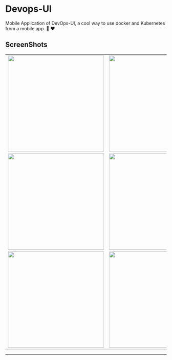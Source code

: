 # Devops-UI
Mobile Application of DevOps-UI, a cool way to use docker and Kubernetes from a mobile app. 🌼 ❤️


## ScreenShots
|                                                           |                                                           |
| --------------------------------------------------------- | --------------------------------------------------------- |
| <img src="https://github.com/ShubhanginiJainsj/Devops_UI-Flutter-/blob/master/Screenshots/1.jpg"  width="300"/> | <img src="https://github.com/ShubhanginiJainsj/Devops_UI-Flutter-/blob/master/Screenshots/2.jpg" width="300"/>  |
| <img src="https://github.com/ShubhanginiJainsj/Devops_UI-Flutter-/blob/master/Screenshots/3.jpg"  width="300"/> | <img src="https://github.com/ShubhanginiJainsj/Devops_UI-Flutter-/blob/master/Screenshots/4.jpg" width="300"/>  |
| <img src="https://github.com/ShubhanginiJainsj/Devops_UI-Flutter-/blob/master/Screenshots/5.jpg"  width="300"/> | <img src="https://github.com/ShubhanginiJainsj/Devops_UI-Flutter-/blob/master/Screenshots/6.jpg" width="300"/>  | <img src="https://github.com/ShubhanginiJainsj/Devops_UI-Flutter-/blob/master/Screenshots/7.jpg" width="300"/>  | <img src="https://github.com/ShubhanginiJainsj/Devops_UI-Flutter-/blob/master/Screenshots/8.jpg" width="300"/>  | <img src="https://github.com/ShubhanginiJainsj/Devops_UI-Flutter-/blob/master/Screenshots/9.jpg" width="300"/>  |<img src="https://github.com/ShubhanginiJainsj/Devops_UI-Flutter-/blob/master/Screenshots/10.jpg" width="300"/>  | <img src="https://github.com/ShubhanginiJainsj/Devops_UI-Flutter-/blob/master/Screenshots/11.jpg" width="300"/>  | <img src="https://github.com/ShubhanginiJainsj/Devops_UI-Flutter-/blob/master/Screenshots/12.jpg" width="300"/> | <img src="https://github.com/ShubhanginiJainsj/Devops_UI-Flutter-/blob/master/Screenshots/13.jpg" width="300"/>  |

---

